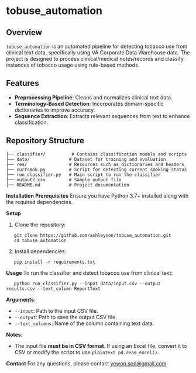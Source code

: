 # tobuse_automation

## Overview
`tobuse_automation` is an automated pipeline for detecting tobacco use from clinical text data, specifically using VA Corporate Data Warehouse data. The project is designed to process clinical/medical notes/records and classify instances of tobacco usage using rule-based methods.

## Features
- **Preprocessing Pipeline**: Cleans and normalizes clinical text data.
- **Terminology-Based Detection**: Incorporates domain-specific dictionaries to improve accuracy.
- **Sequence Extraction**: Extracts relevant sequences from text to enhance classification.

## Repository Structure
```plaintext
├── classifier/          # Contains classification models and scripts
├── data/               # Dataset for training and evaluation
├── res/                # Resources such as dictionaries and headers
├── currsmok.py         # Script for detecting current smoking status
├── run_classifier.py   # Main script to run the classifier
├── output2.csv         # Sample output file
├── README.md           # Project documentation
```
**Installation**
**Prerequisites**
Ensure you have Python 3.7+ installed along with the required dependencies. 

**Setup**
1. Clone the repository:
```plaintext
   git clone https://github.com/ashleyson/tobuse_automation.git
   cd tobuse_automation
```
2. Install dependencies:
```plaintext
   pip install -r requirements.txt
```

**Usage**
To run the classifier and detect tobacco use from clinical text:
```
   python run_classifier.py --input data/input.csv --output results.csv --text_column ReportText
```
**Arguments**:
- ```--input```: Path to the input CSV file.
- ```--output```: Path to save the output CSV file.
- ```--text_columns```: Name of the column containing text data.

**Notes**:
- The input file **must be in CSV format**. If using an Excel file, convert it to CSV or modify the script to use ```plaintext pd.read_excel()```.

**Contact**
For any questions, please contact yewon.son@gmail.com
   

